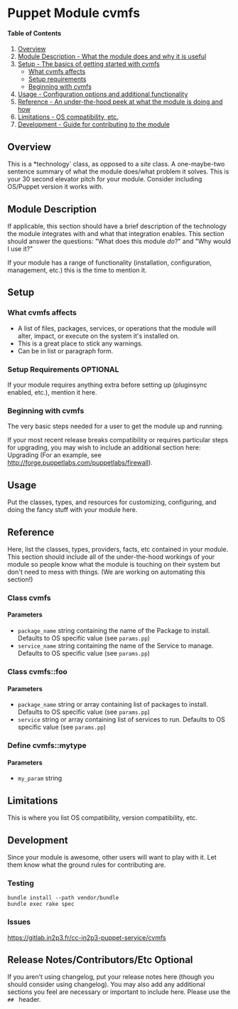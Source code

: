 # Puppet Module cvmfs
#### Table of Contents

1. [Overview](#overview)
2. [Module Description - What the module does and why it is useful](#module-description)
3. [Setup - The basics of getting started with cvmfs](#setup)
    * [What cvmfs affects](#what-cvmfs-affects)
    * [Setup requirements](#setup-requirements)
    * [Beginning with cvmfs](#beginning-with-cvmfs)
4. [Usage - Configuration options and additional functionality](#usage)
5. [Reference - An under-the-hood peek at what the module is doing and how](#reference)
5. [Limitations - OS compatibility, etc.](#limitations)
6. [Development - Guide for contributing to the module](#development)

## Overview

This is a *technology` class, as opposed to a *site* class.
A one-maybe-two sentence summary of what the module does/what problem it solves. This is your 30 second elevator pitch for your module. Consider including OS/Puppet version it works with.       

## Module Description

If applicable, this section should have a brief description of the technology the module integrates with and what that integration enables. This section should answer the questions: "What does this module *do*?" and "Why would I use it?"

If your module has a range of functionality (installation, configuration, management, etc.) this is the time to mention it.

## Setup

### What cvmfs affects

* A list of files, packages, services, or operations that the module will alter, impact, or execute on the system it's installed on.
* This is a great place to stick any warnings.
* Can be in list or paragraph form. 

### Setup Requirements **OPTIONAL**

If your module requires anything extra before setting up (pluginsync enabled, etc.), mention it here. 

### Beginning with cvmfs

The very basic steps needed for a user to get the module up and running. 

If your most recent release breaks compatibility or requires particular steps for upgrading, you may wish to include an additional section here: Upgrading (For an example, see http://forge.puppetlabs.com/puppetlabs/firewall).

## Usage

Put the classes, types, and resources for customizing, configuring, and doing the fancy stuff with your module here. 

## Reference

Here, list the classes, types, providers, facts, etc contained in your module. This section should include all of the under-the-hood workings of your module so people know what the module is touching on their system but don't need to mess with things. (We are working on automating this section!)

### Class cvmfs

#### Parameters

* `package_name` string containing the name of the Package to install. Defaults to OS specific value (see `params.pp`)
* `service_name` string containing the name of the Service to manage. Defaults to OS specific value (see `params.pp`)

### Class cvmfs::foo

#### Parameters

* `package_name` string or array containing list of packages to install. Defaults to OS specific value (see `params.pp`)
* `service` string or array containing list of services to run. Defaults to OS specific value (see `params.pp`)

### Define cvmfs::mytype

#### Parameters

* `my_param` string

## Limitations

This is where you list OS compatibility, version compatibility, etc.

## Development

Since your module is awesome, other users will want to play with it. Let them know what the ground rules for contributing are.

### Testing

```
bundle install --path vendor/bundle
bundle exec rake spec
```

### Issues

https://gitlab.in2p3.fr/cc-in2p3-puppet-service/cvmfs


## Release Notes/Contributors/Etc **Optional**

If you aren't using changelog, put your release notes here (though you should consider using changelog). You may also add any additional sections you feel are necessary or important to include here. Please use the `## ` header. 

<!--
# vim: ft=markdown
-->
